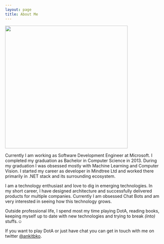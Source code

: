 ```yaml
---
layout: page
title: About Me
---
```


<div id="over">
<img class="Centered" src= " {{ site.url }}/assets/images/me.jpg" height="400px" />
</div>

Currently I am working as Software Development Engineer at Microsoft. I completed my graduation as Bachelor in Computer Science in 2013. During my graduation I was obsessed mostly with Machine Learning and Computer Vision. I started my career as developer in Mindtree Ltd and worked there primarily in .NET stack and its surrounding ecosystem. 

I am a technology enthusiast and love to dig in emerging technologies. In my short career, I have designed architecture and successfully delivered products for multiple companies. Currently I am obsessed Chat Bots and am very interested in seeing how this technology grows.  

Outside professional life, I spend most my time playing DotA, reading books, keeping myself up to date with new technologies and trying to break *(into)* stuffs.☺

If you want to play DotA or just have chat you can get in touch with me on twitter [@ankitbko](https://twitter.com/ankitbko).
